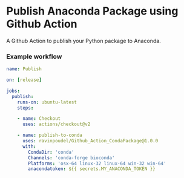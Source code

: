 # Publish Anaconda Package using Github Action
A Github Action to publish your Python package to Anaconda.

### Example workflow
```yaml
name: Publish

on: [release]

jobs:
  publish:
    runs-on: ubuntu-latest
    steps:

    - name: Checkout
      uses: actions/checkout@v2

    - name: publish-to-conda
      uses: ravinpoudel/Github_Action_CondaPackage@1.0.0
      with:
        CondaDir: 'conda'
        Channels: 'conda-forge bioconda' 
        Platforms: 'osx-64 linux-32 linux-64 win-32 win-64'
        anacondatoken: ${{ secrets.MY_ANACONDA_TOKEN }}

```
